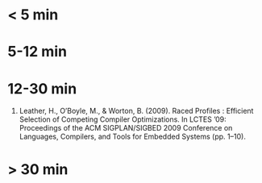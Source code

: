 # < 5 min

# 5-12 min

# 12-30 min

1. Leather, H., O’Boyle, M., & Worton, B. (2009). Raced Profiles :
   Efficient Selection of Competing Compiler Optimizations. In LCTES
   ’09: Proceedings of the ACM SIGPLAN/SIGBED 2009 Conference on
   Languages, Compilers, and Tools for Embedded Systems (pp. 1–10).

# > 30 min
